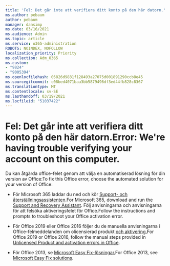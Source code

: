 ```yaml
---
title: 'Fel: Det går inte att verifiera ditt konto på den här datorn.'
ms.author: pebaum
author: pebaum
manager: dansimp
ms.date: 03/16/2021
ms.audience: Admin
ms.topic: article
ms.service: o365-administration
ROBOTS: NOINDEX, NOFOLLOW
localization_priority: Priority
ms.collection: Adm_O365
ms.custom:
- "9824"
- "9005394"
ms.openlocfilehash: 05826d9831f128493a27075d001891290ccb8e45
ms.sourcegitcommit: c08bed4071baa3bb5879496df3ed44fb828c8367
ms.translationtype: MT
ms.contentlocale: sv-SE
ms.lasthandoff: 03/19/2021
ms.locfileid: "51037422"
---
```

# <a name="error-were-having-trouble-verifying-your-account-on-this-computer"></a><span data-ttu-id="0fd1e-102">Fel: Det går inte att verifiera ditt konto på den här datorn.</span><span class="sxs-lookup"><span data-stu-id="0fd1e-102">Error: We're having trouble verifying your account on this computer.</span></span>

<span data-ttu-id="0fd1e-103">Du kan åtgärda office-felet genom att välja en automatiserad lösning för din version av Office:</span><span class="sxs-lookup"><span data-stu-id="0fd1e-103">To fix this Office error, choose the automated solution for your version of Office:</span></span>

- <span data-ttu-id="0fd1e-104">För Microsoft 365 laddar du ned och kör [Support- och återställningsassistenten](https://aka.ms/SaRA-OfficeActivation-Chat).</span><span class="sxs-lookup"><span data-stu-id="0fd1e-104">For Microsoft 365, download and run the [Support and Recovery Assistant](https://aka.ms/SaRA-OfficeActivation-Chat).</span></span> <span data-ttu-id="0fd1e-105">Följ anvisningarna och anvisningarna för att felsöka aktiveringsfelet för Office.</span><span class="sxs-lookup"><span data-stu-id="0fd1e-105">Follow the instructions and prompts to troubleshoot your Office activation error.</span></span>

- <span data-ttu-id="0fd1e-106">För Office 2019 eller Office 2016 följer du de manuella anvisningarna i Office-felmeddelanden om olicensierad produkt [och aktivering.](https://support.microsoft.com/office/0d23d3c0-c19c-4b2f-9845-5344fedc4380#bkmk_fixyourself)</span><span class="sxs-lookup"><span data-stu-id="0fd1e-106">For Office 2019 or Office 2016, follow the manual steps provided in [Unlicensed Product and activation errors in Office](https://support.microsoft.com/office/0d23d3c0-c19c-4b2f-9845-5344fedc4380#bkmk_fixyourself).</span></span>

- <span data-ttu-id="0fd1e-107">För Office 2013, se [Microsoft Easy Fix-lösningar.](https://support.microsoft.com/topic/microsoft-easy-fix-solutions-have-been-discontinued-b0f4b5f9-3b5a-bd9e-d75d-d45e2f12e16c)</span><span class="sxs-lookup"><span data-stu-id="0fd1e-107">For Office 2013, see [Microsoft Easy Fix solutions](https://support.microsoft.com/topic/microsoft-easy-fix-solutions-have-been-discontinued-b0f4b5f9-3b5a-bd9e-d75d-d45e2f12e16c).</span></span>